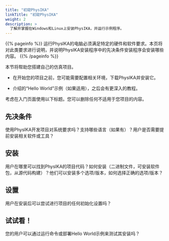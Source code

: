 ```yaml
---
title: "初窥PhysIKA"
linkTitle: "初窥PhysIKA"
weight: 2
description: >
  了解并掌握在Windows和Linux上安装PhysIKA，并运行示例程序。
---
```


{{% pageinfo %}}
运行PhysIKA的电脑必须满足特定的硬件和软件要求。本页将对此类要求进行说明，并说明PhysIKA安装程序中的先决条件安装程序会安装哪些内容。
{{% /pageinfo %}}

本节将帮助您搭建自己的仿真项目。

* 在开始您的项目之前，您可能需要配置相关环境，下载PhysIKA并安装它。

* 介绍的“Hello World”示例（如果适用），之后会有更深入的教程。

考虑在入门页面使用以下标题。您可以删除任何不适用于您项目的内容。

## 先决条件

使用PhysIKA开发项目对系统要求吗？支持哪些语言（如果有）？用户是否需要提前安装相关软件或工具？


## 安装

用户在哪里可以找到PhysIKA的项目代码？如何安装（二进制文件，可安装软件包，从源代码构建）？他们可以安装多个选项/版本，如何选择正确的选项/版本？

## 设置

用户在安装后可以尝试进行项目的任何初始化设置吗？

## 试试看！

您的用户可以通过运行命令或部署Hello World示例来测试其安装吗？

